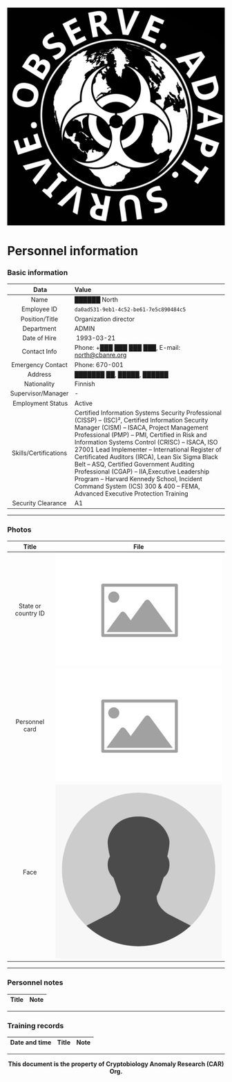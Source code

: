 ![CAR Org. Logo](/media/car_logo.png)

# Personnel information

### Basic information

| Data | Value |
| :---: | :--- |
| Name | ██████ North |
| Employee ID | `da0ad531-9eb1-4c52-be61-7e5c890484c5` |
| Position/Title | Organization director |
| Department | ADMIN |
| Date of Hire | 1993-03-21 |
| Contact Info | Phone: +███ ███ ███ ███, E-mail: north@cbanre.org |
| Emergency Contact | Phone: 670-001 |
| Address | ███████ ██, █████, ██████ |
| Nationality | Finnish |
| Supervisor/Manager | - |
| Employment Status | Active |
| Skills/Certifications | Certified Information Systems Security Professional (CISSP) – (ISC)², Certified Information Security Manager (CISM) – ISACA, Project Management Professional (PMP) – PMI, Certified in Risk and Information Systems Control (CRISC) – ISACA, ISO 27001 Lead Implementer – International Register of Certificated Auditors (IRCA), Lean Six Sigma Black Belt – ASQ, Certified Government Auditing Professional (CGAP) – IIA,Executive Leadership Program – Harvard Kennedy School, Incident Command System (ICS) 300 & 400 – FEMA, Advanced Executive Protection Training |
| Security Clearance | A1 |

---

### Photos

| Title | File |
| :---: | :---: |
| State or country ID | ![ID](/media/placeholder_image.png) |
| Personnel card | ![ID](/media/placeholder_image.png) |
| Face | ![ID](/media/placeholder_person.png) |

---

### Personnel notes

| Title | Note |
| :---: | :--- |

---

### Training records

| Date and time | Title | Note |
| :---: | :--- | :--- |

---

**<p align="center">This document is the property of Cryptobiology Anomaly Research (CAR) Org.</p>**